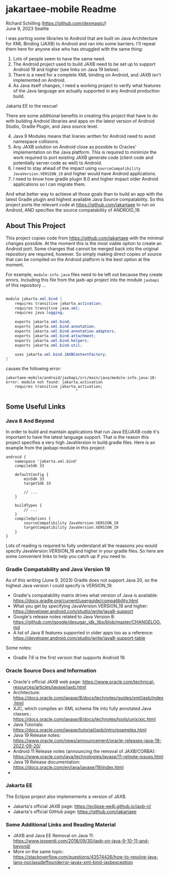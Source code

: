 # jakartaee-mobile Readme 
Richard Schilling (https://github.com/dexmagic/)   
June 9, 2023
Seattle  

I was porting some libraries to Android that are built on Java Architecture for XML Binding (JAXB) to Android and ran into some barriers. I'll repeat them here for anyone else who has struggled with the same thing: 
1. Lots of people seem to have the same need.
2. The Android project used to build JAXB need to be set up to support Android 19 and higher (see links on Java 19 below).
3. There is a need for a complete XML binding on Android, and JAXB isn't implemented on Android.
4. As Java itself changes, I need a working project to verify what features of the Java language are actually supported in any Android production build.

Jakarta EE to the rescue! 

There are some additional benefits in creating this project that have to do with building Android libraries and apps on the latest version of Android Studio, Gradle Plugin, and Java source level.

4. Java 9 Modules means that liraries written for Android need to avoid namespace collisions.
5. Any JAXB solution on Android close as possible to Oracles' implementation on the Java platform. This is required to minimize the work required to port existing JAXB generate code (client code and potentially server code as well) to Android.
6. I need to stay ahead of the impact using ```sourceCompatibility JavaVersion.VERSION_19``` and higher would have Android applications.
7. I need to know how gradle plugin 8.0 and higher impact older Android applications so I can migrate them.

And what better way to achieve all those goals than to build an app with the latest Gradle plugin and highest available Java Source compatability.  So this project ports the relevant code at https://github.com/jakartaee to run on Android, AND specifies the source compatability of ANDROID_19.


## About This Project

This project copies code from https://github.com/jakartaee with the minimal changes possible. At the moment this is the most viable option to create an Android port. Some changes that cannot be merged back into the original repository are required, however. So simply making direct copies of source that can be compiled on the Android platform is the best option at the moment. 

For example, ```module-info.java``` files need to be left out because they create errors. Including this file from the jaxb-api project into the module ```jaxbapi``` of this repository ...

```java

module jakarta.xml.bind {
    requires transitive jakarta.activation;
    requires transitive java.xml;
    requires java.logging;

    exports jakarta.xml.bind;
    exports jakarta.xml.bind.annotation;
    exports jakarta.xml.bind.annotation.adapters;
    exports jakarta.xml.bind.attachment;
    exports jakarta.xml.bind.helpers;
    exports jakarta.xml.bind.util;

    uses jakarta.xml.bind.JAXBContextFactory;
}
```

causes the following error:

```
jakartaee-mobile/android/jaxbapi/src/main/java/module-info.java:18: error: module not found: jakarta.activation
    requires transitive jakarta.activation;
                               ^
```

## Some Useful Links

### Java 8 And Beyond

In order to build and maintain applications that run Java EE/JAXB code it's important to have the latest language support. That is the reason this project specifies a very high JavaVersion in build.gradle files. Here is an example from the jaxbapi module in this project:

```
android {
    namespace 'jakarta.xml.bind'
    compileSdk 33

    defaultConfig {
        minSdk 33
        targetSdk 33
        
        // ...
    }

    buildTypes {
        // ...
    }
    compileOptions {
        sourceCompatibility JavaVersion.VERSION_19
        targetCompatibility JavaVersion.VERSION_19
    }
}
```

Lots of reading is required to fully understand all the reaasons you would specify JavaVersion.VERSION_19 and higher in your gradle files. So here are some convenient links to help you catch up if you need to.

### Gradle Compatability and Java Version 19

As of this writing (June 9, 2023) Gradle does not support Java 20, so the highest Java version I could specify is VERSION_19.

 * Gradle's compatability matrix drives what version of Java is available: https://docs.gradle.org/current/userguide/compatibility.html
 * What you get by specifying JavaVersion.VERSION_19 and higher: https://developer.android.com/studio/write/java8-support
 * Google's release notes related to Java Version 8: https://github.com/google/desugar_jdk_libs/blob/master/CHANGELOG.md
 * A list of Java 8 features supported in older apps too as a reference: https://developer.android.com/studio/write/java8-support-table

Some notes:
 * Gradle 7.6 is the first version that supports Android 19.


### Oracle Source Docs and Information

 * Oracle's official JAXB web page: https://www.oracle.com/technical-resources/articles/javase/jaxb.html
 * Architecture: https://docs.oracle.com/javase/8/docs/technotes/guides/xml/jaxb/index.html
 * XJC, which compiles an XML schema file into fully annotated Java classes.: https://docs.oracle.com/javase/8/docs/technotes/tools/unix/xjc.html
 * Java Tutorials: https://docs.oracle.com/javase/tutorial/jaxb/intro/examples.html
 * Java 19 Release notes: https://www.oracle.com/news/announcement/oracle-releases-java-19-2022-09-20/
 * Android 11 Release notes (announcing the removal of JAXB/CORBA): https://www.oracle.com/java/technologies/javase/11-relnote-issues.html
 * Java 19 Release documentation: https://docs.oracle.com/en/java/javase/19/index.html
 * 

### Jakarta EE

The Eclipse project also implemements a version of JAXB.

 * Jakarta's official JAXB page: https://eclipse-ee4j.github.io/jaxb-ri/
 * Jakarta's official GitHub page: https://github.com/jakartaee

### Some Additional Links and Reading Material

 * JAXB and Java EE Removal on Java 11: https://www.jesperdj.com/2018/09/30/jaxb-on-java-9-10-11-and-beyond/
 * More on the same topic: https://stackoverflow.com/questions/43574426/how-to-resolve-java-lang-noclassdeffounderror-javax-xml-bind-jaxbexception
 * 

